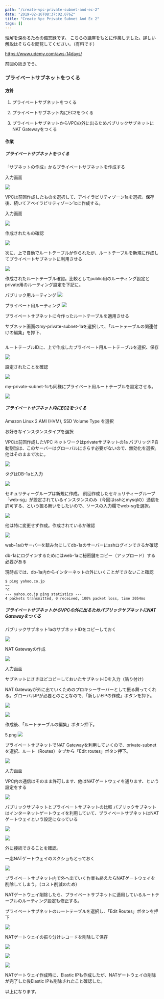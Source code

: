 ```yaml
---
path: "/create-vpc-private-subnet-and-ec-2"
date: "2019-02-10T08:37:02.076Z"
title: "Create Vpc Private Subnet And Ec 2"
tags: []
---
```


理解を深めるための備忘録です。
こちらの講座をもとに作業しました。詳しい解説はそちらを閲覧してください。（有料です）

https://www.udemy.com/aws-14days/

前回の続きでう。

### プライベートサブネットをつくる

#### 方針

1. プライベートサブネットをつくる

2. プライベートサブネット内にEC2をつくる

3. プライベートサブネットからVPCの外に出るためパブリックサブネットにNAT Gatewayをつくる

#### 作業

##### プライベートサブネットをつくる

「サブネットの作成」からプライベートサブネットを作成する

入力画面

![](https://user-images.githubusercontent.com/37950257/52531819-d11c9d80-2d5e-11e9-904e-b7c22ca05ffc.png)

VPCは前回作成したものを選択して、アベイラビリティゾーン1aを選択。保存後、続いてアベイラビリティゾーン1cに作成する。

入力画面

![](https://user-images.githubusercontent.com/37950257/52531820-d11c9d80-2d5e-11e9-8e7e-d19ede5df889.png)

作成されたもの確認

![](https://user-images.githubusercontent.com/37950257/52531821-d1b53400-2d5e-11e9-851f-0ef233fe1d18.png)

次に、上で自動でルートテーブルが作られたが、ルートテーブルを新規に作成してプライベートサブネットに利用させる

![](https://user-images.githubusercontent.com/37950257/52531940-72582380-2d60-11e9-91c3-e192db77f285.png)

作成されたルートテーブル確認。比較としてpublic用のルーティング設定とprivate用のルーティング設定を下記に。

パブリック用ルーティング
![](https://user-images.githubusercontent.com/37950257/52531941-72582380-2d60-11e9-864f-4ef03337d7f1.png)

プライベート用ルーティング
![](https://user-images.githubusercontent.com/37950257/52531943-7421e700-2d60-11e9-8d32-df83b1f78350.png)

プライベートサブネットに今作ったルートテーブルを適用させる

サブネット画面のmy-private-subnet-1aを選択して、「ルートテーブルの関連付けの編集」を押下、

![]()

ルートテーブルIDに、上で作成したプライベート用ルートテーブルを選択、保存

![](https://user-images.githubusercontent.com/37950257/52532019-ab44c800-2d61-11e9-885d-7d4d33afcb04.png)

設定されたことを確認

![](https://user-images.githubusercontent.com/37950257/52532021-abdd5e80-2d61-11e9-93ee-1063d8064a89.png)

my-private-subnet-1cも同様にプライベート用ルートテーブルを設定させる。

![](https://user-images.githubusercontent.com/37950257/52532022-abdd5e80-2d61-11e9-8234-fcbfb101dde2.png)

##### プライベートサブネット内にEC2をつくる

Amazon Linux 2 AMI (HVM), SSD Volume Type を選択

お好きなインスタンスタイプを選択

VPCは前回作成したVPC
ネットワークはprivateサブネットの1a
パプリックIP自動割当は、このサーバーはグローバルにさらす必要がないので、無効化を選択。他はそのままで次に。

![](https://user-images.githubusercontent.com/37950257/52532241-0e842980-2d65-11e9-82cb-fa22519c85d8.png)

タグはDB-1aと入力

![](https://user-images.githubusercontent.com/37950257/52532242-0e842980-2d65-11e9-9ba4-1a375932e747.png)

セキュリティーグループは新規に作成。
前回作成したセキュリティーグループ「web-sg」が設定されているインスタンスのみ（今回はsshとmysqlの）通信を許可する、という振る舞いをしたいので、ソースの入力欄でweb-sgを選択。

![](https://user-images.githubusercontent.com/37950257/52532243-0e842980-2d65-11e9-9fc1-29edc91e93bf.png)

他は特に変更せず作成。作成されているか確認

![](https://user-images.githubusercontent.com/37950257/52532244-0e842980-2d65-11e9-9dce-f4eae487d21b.png)


web-1aのサーバーを踏み台にしてdb-1aのサーバーにsshログインできるか確認

db-1aにログインするためにはweb-1aに秘密鍵をコピー（アップロード）する必要がある

現時点では、db-1a内からインターネットの外にいくことができないこと確認

```
$ ping yahoo.co.jp
~~
^C
--- yahoo.co.jp ping statistics ---
4 packets transmitted, 0 received, 100% packet loss, time 3054ms
```


##### プライベートサブネットからVPCの外に出るためパブリックサブネットにNAT Gatewayをつくる

パブリックサブネット1aのサブネットIDをコピーしておく

![](https://user-images.githubusercontent.com/37950257/52534390-549cb580-2d84-11e9-968c-f21455b84ad9.png)


NAT Gatewayの作成

![](https://user-images.githubusercontent.com/37950257/52534391-55cde280-2d84-11e9-897f-33d475214eb7.png)


入力画面

サブネットにさきほどコピーしておいたサブネットIDを入力（貼り付け）

NAT Gatewayが外に出ていくためのプロキシーサーバーとして振る舞ってくれる。グローバルIPが必要とのことなので、「新しいEIPの作成」ボタンを押下。

![](https://user-images.githubusercontent.com/37950257/52534392-56667900-2d84-11e9-9c63-2659588b8b3b.png)

![](https://user-images.githubusercontent.com/37950257/52534394-56667900-2d84-11e9-83c8-bf18205eea4d.png
)


作成後、「ルートテーブルの編集」ボタン押下。

5.png
![](https://user-images.githubusercontent.com/37950257/52534395-56667900-2d84-11e9-8851-670a1e4de933.png)

プライベートサブネットでNAT Gatewayを利用していくので、private-subnetを選択、ルート（Routes）タブから「Edit routes」ボタン押下。

![](https://user-images.githubusercontent.com/37950257/52534396-56667900-2d84-11e9-82fc-c76bacd5a27e.png)

入力画面

VPC内の通信はそのまま許可します、他はNATゲートウェイを通ります、という設定をする

![](https://user-images.githubusercontent.com/37950257/52534397-56ff0f80-2d84-11e9-8230-1b8299cc4712.png)

パブリックサブネットとプライベートサブネットの比較
パブリックサブネットはインターネットゲートウェイを利用していて、プライベートサブネットはNATゲートウェイという設定になっている

![](https://user-images.githubusercontent.com/37950257/52534398-56ff0f80-2d84-11e9-9f57-b71b172ddf94.png)

![](https://user-images.githubusercontent.com/37950257/52534399-56ff0f80-2d84-11e9-80cc-ba87cb72de9b.png)


外に接続できることを確認。

一応NATゲートウェイのスクショもとっておく

![](https://user-images.githubusercontent.com/37950257/52534691-0ee1ec00-2d88-11e9-95de-ffef4a093b0b.png)

プライベートサブネット内で外へ出ていく作業も終えたらNATゲートウェイを削除してしまう。（コスト削減のため）

NATゲートウェイ削除したら、プライベートサブネットに適用しているルートテーブルのルーティング設定も修正する。

プライベートサブネットのルートテーブルを選択し、「Edit Routes」ボタンを押下

![](https://user-images.githubusercontent.com/37950257/52534692-0ee1ec00-2d88-11e9-9fd2-6ed74a352151.png)

NATゲートウェイの振り分けレコードを削除して保存

![](https://user-images.githubusercontent.com/37950257/52534693-0f7a8280-2d88-11e9-96c1-8539514de0ba.png)

![](https://user-images.githubusercontent.com/37950257/52534694-0f7a8280-2d88-11e9-88f6-e8d4a88f6a84.png)

![](https://user-images.githubusercontent.com/37950257/52534696-10131900-2d88-11e9-9d54-dab9cac48498.png)

NATゲートウェイ作成時に、Elastic IPも作成したが、NATゲートウェイの削除が完了した後Elastic IPも削除されたこと確認した。

以上になります。
